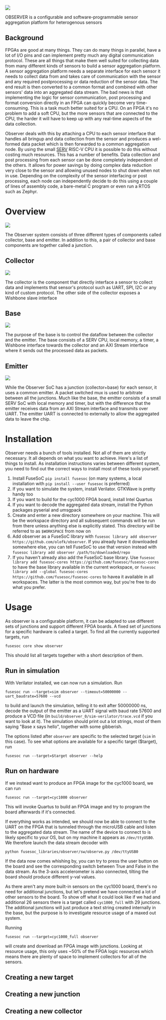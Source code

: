 <img align="center" src="observer.svg"/>

OBSERVER is a configurable and software-programmable sensor aggregation platform for heterogenous sensors

## Background

FPGAs are good at many things. They can do many things in parallel, have a lot of I/O pins and can implement pretty much any digital communication protocol. These are all things that make them well suited for collecting data from many different kinds of sensors to build a sensor aggregation platform. A sensor aggregation platform needs a separate interface for each sensor it needs to collect data from and takes care of communication with the sensor and any required postprocessing or data reduction of the sensor data. The end result is then converted to a common format and combined with other sensors' data into an aggregated data stream. The bad news is that implementing the logic for sensor communication, post processing and format conversion directly in an FPGA can quickly become very time-consuming. This is a task much better suited for a CPU. On an FPGA it's no problem to add a soft CPU, but the more sensors that are connected to the CPU, the harder it will have to keep up with any real-time aspects of the data collection.

Observer deals with this by attaching a CPU to each sensor interface that handles all bringup and data collection from the sensor and produces a wel-formed data packet which is then forwarded to a common aggregation node. By using the small [SERV](https://github.com/olofk/serv) RISC-V CPU it is possible to do this without costing much resources. This has a number of benefits. Data collection and post processing from each sensor can be done completely independent of the others. It allows for power savings by doing complex data reduction very close to the sensor and allowing unused nodes to shut down when not in use. Depending on the complexity of the sensor interfacing or post processing, each node can independently decide to do this using a couple of lines of assembly code, a bare-metal C program or even run a RTOS such as Zephyr.

# Overview

![](observer_blocks.svg)

The Observer system consists of three different types of components called collector, base and emitter. In addition to this, a pair of collector and base components are together called a junction.

## Collector

![](collector.svg)

The collector is the component that directly interface a sensor to collect data and implements that sensor's protocol such as UART, SPI, I2C or any kind of custom protocol. The other side of the collector exposes a Wishbone slave interface

## Base

![](base.svg)

The purpose of the base is to control the dataflow between the collector and the emitter. The base consists of a SERV CPU, local memory, a timer, a Wishbone interface towards the collector and an AXI Stream interface where it sends out the processed data as packets.

## Emitter

![](emitter.svg)

While the Observer SoC has a junction (collector+base) for each sensor, it uses a common emitter. A packet switched mux is used to arbitrate between all the junctions. Much like the base, the emitter consists of a small SERV SoC with local memory and timer, but with the difference that the emitter receives data from an AXI Stream interface and transmits over UART. The emitter UART is connected to externally to allow the aggregated data to leave the chip.

# Installation

Observer needs a bunch of tools installed. Not all of them are strictly necessary. It all depends on what you want to achieve. Here's a list of things to install. As installation instructions varies between different system, you need to find out the correct ways to install most of these tools yourself.

1. Install FuseSoC `pip install fusesoc` (on many systems, a local installation with `pip install --user fusesoc` is preferred)
2. If you want to simulate the system, install Verilator. GTKWave is pretty handy too
3. If you want to build for the cyc1000 FPGA board, install Intel Quartus
4. If you want to decode the aggregated data stream, install the Python packages pyserial and umsgpack
5. Create and enter a new directory somewhere on your machine. This will be the workspace directory and all subsequent commands will be run from there unless anything else is explicitly stated. This directory will be referred to as `$WORKSPACE` from now on
6. Add observer as a FuseSoC library with `fusesoc library add observer https://github.com/olofk/observer`. If you already have it downloaded somewhere else, you can tell FuseSoC to use that version instead with `fusesoc library add observer /path/to/downloaded/repo`
7. If you haven't already also add the FuseSoC base library. Use `fusesoc library add fusesoc-cores https://github.com/fusesoc/fusesoc-cores` to have the base library available in the current workspace, or `fusesoc library add --global fusesoc-cores https://github.com/fusesoc/fusesoc-cores` to havea it available in all workspaces. The latter is the most common way, but you're free to do what you prefer.

# Usage

As observer is a configurable platform, it can be adapted to use different sets of junctions and support different FPGA boards. A fixed set of junctions for a specific hardware is called a target. To find all the currently supported targets, run

    fusesoc core show observer

This should list all targets together with a short description of them.

## Run in simulation

With Verilator installed, we can now run a simulation. Run

    fusesoc run --target=sim observer --timeout=50000000 --uart_baudrate=57600 --vcd

to build and launch the simulation, telling it to exit after 50000000 ns, decode the output of the emitter as a UART signal with baud rate 57600 and produce a VCD file (in `build/observer_0/sim-verilator/trace.vcd` if you want to look at it). The simulation should print out a lot strings, most of them saying "Base x says hello", together with some gibberish.

The options listed after `observer` are specific to the selected target (`sim` in this case). To see what options are available for a specific target ($target), run

    fusesoc run --target=$target observer --help

## Run on hardware

If we instead want to produce an FPGA image for the cyc1000 board, we can run

    fusesoc run --target=cyc1000 observer

This will invoke Quartus to build an FPGA image and try to program the board afterwards if it's connected.

If everything works as intended, we should now be able to connect to the UART on the FPGA that is tunneled through the microUSB cable and listen to the aggregated data stream. The name of the device to connect to is likely specific to your OS, but on my machine it appears as `/dev/ttyUSB0`. We therefore launch the data stream decoder with

    python fusesoc_libraries/observer/sw/observe.py /dev/ttyUSB0

If the data now comes whishing by, you can try to press the user button on the board and see the corresponding switch between True and False in the data stream. As the 3-axis accelerometer is also connected, tilting the board should produce different y-val values.

As there aren't any more built-in sensors on the cyc1000 board, there's no need for additional junctions, but let's pretend we have connected a lot of other sensors to the board. To show off what it could look like if we had and additional 26 sensors there is a target called `cyc1000_full` with 29 junctions. The additional junctions will just produce a text string created internally in the base, but the purpose is to investigate resource usage of a maxed out system.

Running

    fusesoc run --target=cyc1000_full observer

will create and download an FPGA image with junctions. Looking at resource usage, this only uses ~50% of the FPGA logic resources which means there are plenty of space to implement collectors for all of the sensors.

## Creating a new target

## Creating a new junction

## Creating a new collector


